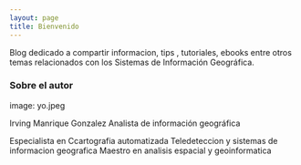 ```yaml
---
layout: page
title: Bienvenido
---
```


Blog dedicado a compartir informacion, tips , tutoriales, ebooks entre otros temas relacionados con los Sistemas de Información Geográfica.

### Sobre el autor

image: yo.jpeg

Irving Manrique Gonzalez
Analista de información geográfica

Especialista en Ccartografia automatizada Teledeteccion y sistemas de informacion geografica
Maestro en analisis espacial y geoinformatica
